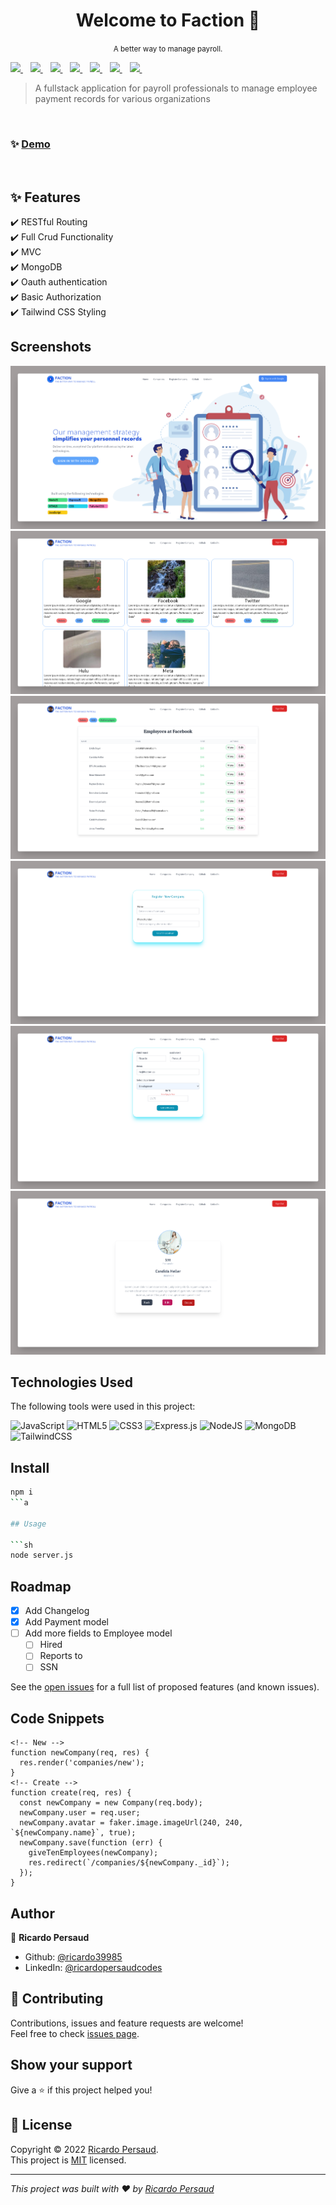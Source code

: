 <h1 align="center">Welcome to Faction 👋</h1>
<p align="center"><small >A better way to manage payroll.</small></p>
<p>
  <a href="https://www.linkedin.com/in/ricardo-persaud/">
    <img src="https://img.shields.io/badge/linkedin-%230077B5.svg?&style=for-the-badge&logo=linkedin&logoColor=white" />
  </a>&nbsp;&nbsp;
<a href="https://nodejs.org/en/   ">
    <img src="	https://img.shields.io/badge/Node.js-339933?style=for-the-badge&logo=nodedotjs&logoColor=white" />
  </a>&nbsp;&nbsp;
  <a href="https://www.w3.org/TR/CSS/#css">
    <img src="https://img.shields.io/badge/CSS3-1572B6?style=for-the-badge&logo=css3&logoColor=white" />
  </a>&nbsp;&nbsp;
  <a href="https://html.spec.whatwg.org/multipage/">
    <img src="https://img.shields.io/badge/HTML5-E34F26?style=for-the-badge&logo=html5&logoColor=white" />
  </a>&nbsp;&nbsp;
  <a href="https://www.javascript.com/">
    <img src="https://img.shields.io/badge/JavaScript-323330?style=for-the-badge&logo=javascript&logoColor=F7DF1E" />
  </a>&nbsp;&nbsp;
   <a href="https://tailwindcss.com/">
    <img src="https://img.shields.io/badge/tailwindcss-%2338B2AC.svg?style=for-the-badge&logo=tailwind-css&logoColor=white" />
  </a>&nbsp;&nbsp;
 <a href="https://www.mongodb.com/">
    <img src="https://img.shields.io/badge/MongoDB-%234ea94b.svg?style=for-the-badge&logo=mongodb&logoColor=white" />
  </a>&nbsp;&nbsp;
</p>

> A fullstack application for payroll professionals to manage employee payment records for various organizations

<br>

### ✨ [Demo](https://faction.onrender.com/)

<br>

## :sparkles: Features

:heavy_check_mark: RESTful Routing\
:heavy_check_mark: Full Crud Functionality\
:heavy_check_mark: MVC\
:heavy_check_mark: MongoDB\
:heavy_check_mark: Oauth authentication\
:heavy_check_mark: Basic Authorization\
:heavy_check_mark: Tailwind CSS Styling


## Screenshots

![Alt text](./screenshots/home.png 'Home')
![Alt text](./screenshots/companies.png 'Companies')
![Alt text](./screenshots/company.png 'Company')
![Alt text](./screenshots/newCompany.png 'New Company')
![Alt text](./screenshots/newEmployee.png 'New Employee')
![Alt text](./screenshots/employee.png 'New Employee')

## Technologies Used

The following tools were used in this project:

![JavaScript](https://img.shields.io/badge/javascript-%23323330.svg?style=for-the-badge&logo=javascript&logoColor=%23F7DF1E)
![HTML5](https://img.shields.io/badge/html5-%23E34F26.svg?style=for-the-badge&logo=html5&logoColor=white)
![CSS3](https://img.shields.io/badge/css3-%231572B6.svg?style=for-the-badge&logo=css3&logoColor=white)
![Express.js](https://img.shields.io/badge/express.js-%23404d59.svg?style=for-the-badge&logo=express&logoColor=%2361DAFB)
![NodeJS](https://img.shields.io/badge/node.js-6DA55F?style=for-the-badge&logo=node.js&logoColor=white)
![MongoDB](https://img.shields.io/badge/MongoDB-%234ea94b.svg?style=for-the-badge&logo=mongodb&logoColor=white)
![TailwindCSS](https://img.shields.io/badge/tailwindcss-%2338B2AC.svg?style=for-the-badge&logo=tailwind-css&logoColor=white)

## Install

````sh
npm i
```a

## Usage

```sh
node server.js
````

## Roadmap

- [x] Add Changelog
- [x] Add Payment model
- [ ] Add more fields to Employee model
  - [ ] Hired
  - [ ] Reports to
  - [ ] SSN

See the [open issues](https://github.com/ricardo39985/faction/issues) for a full list of proposed features (and known issues).


## Code Snippets

```
<!-- New -->
function newCompany(req, res) {
  res.render('companies/new');
}
<!-- Create -->
function create(req, res) {
  const newCompany = new Company(req.body);
  newCompany.user = req.user;
  newCompany.avatar = faker.image.imageUrl(240, 240, `${newCompany.name}`, true);
  newCompany.save(function (err) {
    giveTenEmployees(newCompany);
    res.redirect(`/companies/${newCompany._id}`);
  });
}

```


## Author

👤 **Ricardo Persaud**

- Github: [@ricardo39985](https://github.com/ricardo39985)
- LinkedIn: [@ricardopersaudcodes](https://linkedin.com/in/ricardopersaudcodes)

## 🤝 Contributing

Contributions, issues and feature requests are welcome!<br />Feel free to check [issues page](https://github.com/ricardo39985/faction/issues).

## Show your support

Give a ⭐️ if this project helped you!

## 📝 License

Copyright © 2022 [Ricardo Persaud](https://github.com/ricardo39985).<br />
This project is [MIT](https://opensource.org/licenses/MIT) licensed.

---

_This project was built with ❤️ by [Ricardo Persaud](https://github.com/ricardo39985)_
